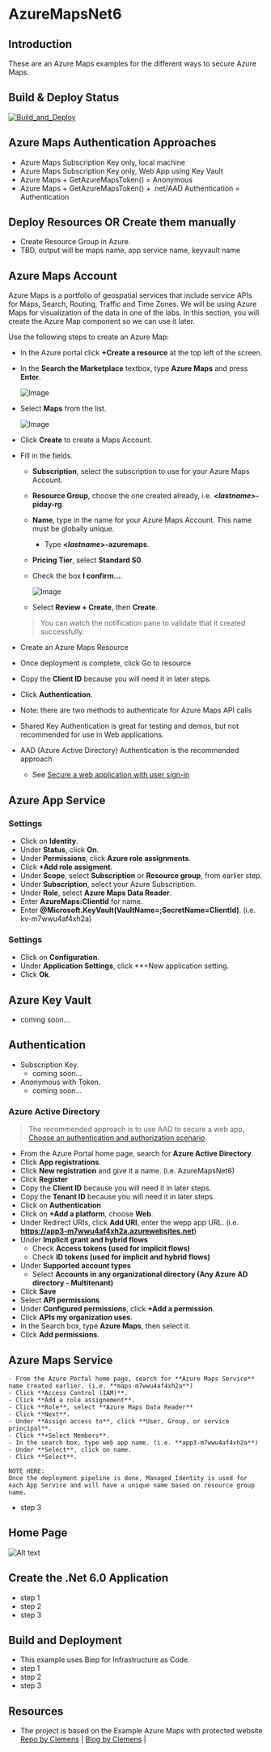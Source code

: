 # AzureMapsNet6

## Introduction
These are an Azure Maps examples for the different ways to secure Azure Maps.

## Build & Deploy Status
[![Build_and_Deploy](https://github.com/RPagels/AzureMapsNet6/actions/workflows/Build_and_Deploy.yml/badge.svg)](https://github.com/RPagels/AzureMapsNet6/actions/workflows/Build_and_Deploy.yml)

## Azure Maps Authentication Approaches
- Azure Maps Subscription Key only, local machine
- Azure Maps Subscription Key only, Web App using Key Vault
- Azure Maps + GetAzureMapsToken() = Anonymous
- Azure Maps + GetAzureMapsToken() + .net/AAD Authentication = Authentication

## Deploy Resources OR Create them manually
- Create Resource Group in Azure.
- TBD, output will be maps name, app service name, keyvault name

## Azure Maps Account
Azure Maps is a portfolio of geospatial services that include service APIs for Maps, Search, Routing, Traffic and Time Zones. We will be using Azure Maps for visualization of the data in one of the labs. In this section, you will create the Azure Map component so we can use it later.

Use the following steps to create an Azure Map:
- In the Azure portal click **+Create a resource** at the top left of the screen.
- In the **Search the Marketplace** textbox, type **Azure Maps** and press **Enter**.

    ![Image](/images/maps-image1.png)

- Select **Maps** from the list.

    ![Image](/images/maps-image2.png)

- Click **Create** to create a Maps Account.

- Fill in the fields.

    - **Subscription**, select the subscription to use for your Azure Maps Account.
    - **Resource Group**, choose the one created already, i.e. **<*lastname*>-piday-rg**.
    - **Name**, type in the name for your Azure Maps Account. This name must be globally unique.
        - Type **<*lastname*>-azuremaps**.
    - **Pricing Tier**, select **Standard S0**.

    - Check the box **I confirm...**.

        ![Image](/images/maps-image3.png)

    - Select **Review + Create**, then **Create**.

    > You can watch the notification pane to validate that it created successfully.





- Create an Azure Maps Resource
- Once deployment is complete, click Go to resource
- Copy the **Client ID** because you will need it in later steps.
- Click **Authentication**.

- Note: there are two methods to authenticate for Azure Maps API calls
- Shared Key Authentication is great for testing and demos, but not recommended for use in Web applications. 
- AAD (Azure Active Directory) Authentication is the recommended approach
  - See [Secure a web application with user sign-in](https://docs.microsoft.com/en-us/azure/azure-maps/how-to-secure-webapp-users)

## Azure App Service
### Settings
- Click on **Identity**.
- Under **Status**, click **On**.
- Under **Permissions**, click **Azure role assignments**.
- Click **+Add role assigment**.
- Under **Scope**, select **Subscription** or **Resource group**, from earlier step.
- Under **Subscription**, select your Azure Subscription.
- Under **Role**, select **Azure Maps Data Reader**.
- Enter **AzureMaps:ClientId** for name.
- Enter **@Microsoft.KeyVault(VaultName=<keyvaultnamehere>;SecretName=ClientId)**. (i.e. kv-m7wwu4af4xh2a)

### Settings
- Click on **Configuration**.
- Under **Application Settings**, click **+New application setting.
- Click **Ok**.

## Azure Key Vault
- coming soon...


## Authentication
- Subscription Key.
  - coming soon...
- Anonymous with Token.
  - coming soon...

### Azure Active Directory
> The recommended approach is to use AAD to secure a web app, [Choose an authentication and authorization scenario](https://docs.microsoft.com/en-us/azure/azure-maps/how-to-manage-authentication#choose-an-authentication-and-authorization-scenario).

  - From the Azure Portal home page, search for **Azure Active Directory**.
  - Click **App registrations**.
  - Click **New registration** and give it a name. (i.e. AzureMapsNet6)
  - Click **Register**
  - Copy the **Client ID** because you will need it in later steps.
  - Copy the **Tenant ID** because you will need it in later steps.
  - Click on **Authentication**
  - Click on **+Add a platform**, choose **Web**.
  - Under Redirect URIs, click **Add URI**, enter the wepp app URL. (i.e. **https://app3-m7wwu4af4xh2a.azurewebsites.net**)
  - Under **Implicit grant and hybrid flows**
    - Check **Access tokens (used for implicit flows)**
    - Check **ID tokens (used for implicit and hybrid flows)**
  - Under **Supported account types**
    - Select **Accounts in any organizational directory (Any Azure AD directory - Multitenant)**
  - Click **Save**
  - Select **API permissions**
  - Under **Configured permissions**, click **+Add a permission**.
  - Click **APIs my organization uses**.
  - In the Search box, type **Azure Maps**, then select it.
  - Click **Add permissions**.
  
  ## Azure Maps Service
    - From the Azure Portal home page, search for **Azure Maps Service** name created earlier. (i.e. **maps-m7wwu4af4xh2a**)
    - Click **Access Control (IAM)**.
    - Click **Add a role assignement**.
    - Click **Role**, select **Azure Maps Data Reader**
    - Click **Next**.
    - Under **Assign access to**, click **User, Group, or service principal**.
    - Click **+Select Members**.
    - In the search box, type web app name. (i.e. **app3-m7wwu4af4xh2a**)
    - Under **Select**, click on name.
    - Click **Select**.
    
    NOTE HERE:
    Once the deployment pipeline is done, Managed Identity is used for each App Service and will have a unique name based on resource group name.
    

  - step 3

## Home Page
![Alt text](MercuryHealthHomePage.png)

## Create the .Net 6.0 Application
- step 1
- step 2
- step 3

## Build and Deployment
- This example uses Biep for Infrastructure as Code.
- step 1
- step 2
- step 3

## Resources
- The project is based on the Example Azure Maps with protected website [Repo by Clemens](https://github.com/cschotte/Maps) | [Blog by Clemens](TBD) |

